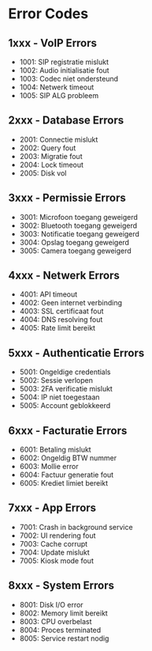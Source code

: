 # Error Codes

## 1xxx - VoIP Errors
- 1001: SIP registratie mislukt
- 1002: Audio initialisatie fout
- 1003: Codec niet ondersteund
- 1004: Netwerk timeout
- 1005: SIP ALG probleem

## 2xxx - Database Errors
- 2001: Connectie mislukt
- 2002: Query fout
- 2003: Migratie fout
- 2004: Lock timeout
- 2005: Disk vol

## 3xxx - Permissie Errors
- 3001: Microfoon toegang geweigerd
- 3002: Bluetooth toegang geweigerd
- 3003: Notificatie toegang geweigerd
- 3004: Opslag toegang geweigerd
- 3005: Camera toegang geweigerd

## 4xxx - Netwerk Errors
- 4001: API timeout
- 4002: Geen internet verbinding
- 4003: SSL certificaat fout
- 4004: DNS resolving fout
- 4005: Rate limit bereikt

## 5xxx - Authenticatie Errors
- 5001: Ongeldige credentials
- 5002: Sessie verlopen
- 5003: 2FA verificatie mislukt
- 5004: IP niet toegestaan
- 5005: Account geblokkeerd

## 6xxx - Facturatie Errors
- 6001: Betaling mislukt
- 6002: Ongeldig BTW nummer
- 6003: Mollie error
- 6004: Factuur generatie fout
- 6005: Krediet limiet bereikt

## 7xxx - App Errors
- 7001: Crash in background service
- 7002: UI rendering fout
- 7003: Cache corrupt
- 7004: Update mislukt
- 7005: Kiosk mode fout

## 8xxx - System Errors
- 8001: Disk I/O error
- 8002: Memory limit bereikt
- 8003: CPU overbelast
- 8004: Proces terminated
- 8005: Service restart nodig